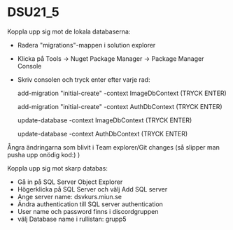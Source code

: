 # DSU21_5

Koppla upp sig mot de lokala databaserna: 
- Radera "migrations"-mappen i solution explorer
- Klicka på Tools -> Nuget Package Manager -> Package Manager Console
- Skriv consolen och tryck enter efter varje rad: 

    add-migration "initial-create" -context ImageDbContext    (TRYCK ENTER)
    
    add-migration "initial-create" -context AuthDbContext     (TRYCK ENTER)
    
    update-database -context ImageDbContext                   (TRYCK ENTER)
    
    update-database -context AuthDbContext                    (TRYCK ENTER)
    

Ångra ändringarna som blivit i Team explorer/Git changes (så slipper man pusha upp onödig kod:) ) 

Koppla upp sig mot skarp databas:
- Gå in på SQL Server Object Explorer
- Högerklicka på SQL Server och välj Add SQL server
- Ange server name: dsvkurs.miun.se
- Ändra authentication till SQL server authentication
- User name och password finns i discordgruppen
- välj Database name i rullistan: grupp5

